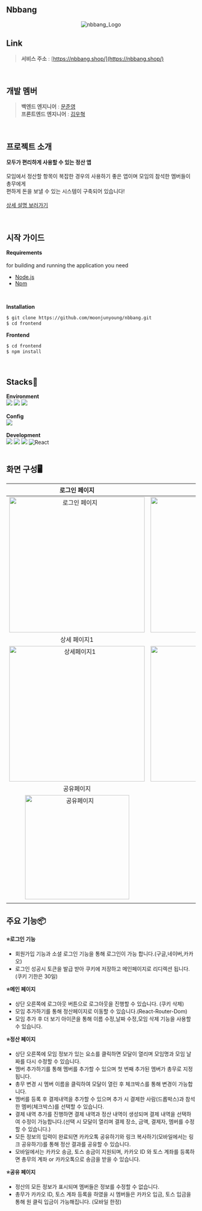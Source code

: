 ## Nbbang 

<p align="center">
  <img src="https://github.com/moonjunyoung/nbbang/assets/117567934/33e361d7-466a-4142-b98d-011f225e2083" alt="nbbang_Logo">
</p>

  
## Link
  
> __서비스 주소__ : [https://nbbang.shop/](https://nbbang.shop/)

<br/>

## 개발 멤버

> __백엔드 엔지니어__ : [문준영](https://github.com/moonjunyoung)<br/>
> __프론트엔드 엔지니어__ : [김우혁](https://github.com/WooHyucks)

<br/>

## 프로젝트 소개

**모두가 편리하게 사용할 수 있는 정산 앱**
<br/>
<br/>
  모임에서 정산할 항목이 복잡한 경우의 사용하기 좋은 앱이며 모임의 참석한 멤버들이 총무에게 <br/>
  편하게 돈을 보낼 수 있는 시스템이 구축되어 있습니다!
<br/>
<br/>
[상세 설명 보러가기](https://github.com/moonjunyoung/nbbang/blob/master/README.md)


<br/>

## 시작 가이드

**Requirements**
<br/>
<br/>
for building and running the application you need
 - [Node.js](https://nodejs.org/en)
 - [Npm](https://www.npmjs.com/)
<br/>

**Installation**
<br/>
```bash
$ git clone https://github.com/moonjunyoung/nbbang.git
$ cd frontend
```

**Frontend**
<br/>
```bash
$ cd frontend
$ npm install
```


<br/>

## Stacks🚀

**Environment**
<br/>
<img src="https://img.shields.io/badge/visualstudiocode-007ACC?style=for-the-badge&logo=visualstudiocode&logoColor=white">
<img src="https://img.shields.io/badge/github-181717?style=for-the-badge&logo=github&logoColor=white">
<img src="https://img.shields.io/badge/git-F05032?style=for-the-badge&logo=git&logoColor=white">
<br/>
<br/>
**Config**
<br/>
<img src="https://img.shields.io/badge/npm-CB3837?style=for-the-badge&logo=npm&logoColor=white">
<br/>
<br/>
**Development**
<br/>
<img src="https://img.shields.io/badge/javascript-F7DF1E?style=for-the-badge&logo=javascript&logoColor=black">
<img src="https://img.shields.io/badge/html5-E34F26?style=for-the-badge&logo=html5&logoColor=white">
<img src="https://img.shields.io/badge/css-1572B6?style=for-the-badge&logo=css3&logoColor=white">
![React](https://img.shields.io/badge/react-444444?style=for-the-badge&logo=react)
<br/>
<br/>

## 화면 구성🖥️
| 로그인 페이지 | 메인 페이지 | 
|:---:|:---:
|<img width="360" alt="로그인 페이지" src="https://github.com/moonjunyoung/nbbang/assets/117567934/80d6a0b9-7326-4da9-a1a9-726f17871131"> |<img width="360" alt="메인페이지" src="https://github.com/moonjunyoung/nbbang/assets/117567934/480422cd-1e41-4ed3-b53f-8054139275d6">
| 상세 페이지1 | 상세 페이지2 | 
|<img width="360" alt="상세페이지1" src="https://github.com/moonjunyoung/nbbang/assets/117567934/7270b180-e4bd-45a4-8aec-5733c6aec121"> |<img width="360" alt="상세페이지2" src="https://github.com/moonjunyoung/nbbang/assets/117567934/21cb2e8e-adc2-4820-8999-25fca1261bf5">
| 공유페이지 |  | 
|<img width="277" alt="공유페이지" src="https://github.com/moonjunyoung/nbbang/assets/117567934/4a25e6f8-17dc-4643-8238-694ef0293de9">
 || 


## 주요 기능📦

**⭐️로그인 기능**
 - 회원가입 기능과 소셜 로그인 기능을 통해 로그인이 가능 합니다.(구글,네이버,카카오)
 - 로그인 성공시 토큰을 발급 받아 쿠키에 저장하고 메인페이지로 리디렉션 됩니다.(쿠키 기한은 30일)

**⭐️메인 페이지**
 - 상단 오른쪽에 로그아웃 버튼으로 로그아웃을 진행할 수 있습니다. (쿠키 삭제)
 - 모임 추가하기를 통해 정산페이지로 이동할 수 있습니다.(React-Router-Dom)
 - 모임 추가 후 더 보기 아이콘을 통해 이름 수정,날짜 수정,모임 삭제 기능을 사용할 수 있습니다.

**⭐️정산 페이지**
 - 상단 오른쪽에 모임 정보가 있는 요소를 클릭하면 모달이 열리며 모임명과 모임 날짜를 다시 수정할 수 있습니다.
 - 멤버 추가하기를 통해 멤버를 추가할 수 있으며 첫 번째 추가된 멤버가 총무로 지정됩니다.
 - 총무 변경 시 멤버 이름을 클릭하여 모달이 열린 후 체크박스를 통해 변경이 가능합니다.
 - 멤버를 등록 후 결제내역을 추가할 수 있으며 추가 시 결제한 사람(드롭박스)과 참석한 멤버(체크박스)를 선택할 수 있습니다.
 - 결제 내역 추가를 진행하면 결제 내역과 정산 내역이 생성되며 결제 내역을 선택하여 수정이 가능합니다.(선택 시 모달이 열리며 결제 장소, 금액, 결제자, 멤버를 수정할 수 있습니다.)
 - 모든 정보의 입력이 완료되면 카카오톡 공유하기와 링크 복사하기(모바일에서는 링크 공유하기)를 통해 정산 결과를 공유할 수 있습니다.
 - 모바일에서는 카카오 송금, 토스 송금이 지원되며, 카카오 ID 와 토스 계좌를 등록하면 총무의 계좌 or 카카오톡으로 송금을 받을 수 있습니다.

**⭐️공유 페이지**
 - 정산의 모든 정보가 표시되며 멤버들은 정보를 수정할 수 없습니다.
 - 총무가 카카오 ID, 토스 계좌 등록을 하였을 시 멤버들은 카카오 입금, 토스 입금을 통해 원 클릭 입금이 가능해집니다. (모바일 한정)







